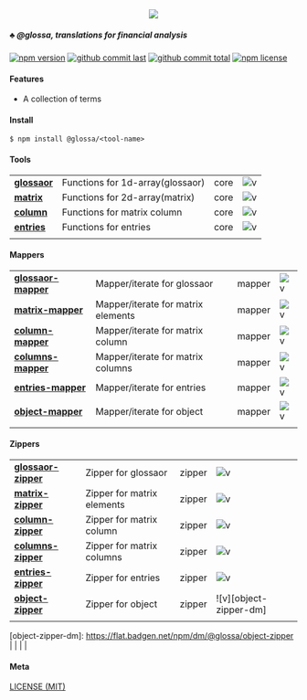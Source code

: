 <div style="text-align:center">
	<img src="media/logo.default.png" />
</div>

##### :clubs: @glossa, translations for financial analysis

[![npm version][badge-npm-version]][url-npm]
[![github commit last][badge-github-last-commit]][url-github]
[![github commit total][badge-github-commit-count]][url-github]
[![npm license][badge-npm-license]][url-npm]

[//]: <> (Shields)
[badge-npm-version]: https://flat.badgen.net/npm/v/@glossa/glossaor
[badge-npm-license]: https://flat.badgen.net/npm/license/@glossa/glossaor
[badge-github-last-commit]: https://flat.badgen.net/github/last-commit/hoyeungw/glossa
[badge-github-commit-count]: https://flat.badgen.net/github/commits/hoyeungw/glossa

[//]: <> (Link)
[url-github]: https://github.com/hoyeungw/glossa
[url-npm]: https://npmjs.org/package/@glossa/glossaor

#### Features
- A collection of terms

#### Install

```console
$ npm install @glossa/<tool-name>
```

#### Tools
|                                                            |                                    |            |                       |
| ---------------------------------------------------------- | ---------------------------------- | ---------- |---------------------- |
| [**glossaor**](packages/pkg-core/glossaor)                     | Functions for 1d-array(glossaor)     | core       |![v][glossaor-dm]        |
| [**matrix**](packages/pkg-core/matrix)                     | Functions for 2d-array(matrix)     | core       |![v][matrix-dm]        |
| [**column**](packages/pkg-core/column)                     | Functions for matrix column        | core       |![v][column-dm]        |
| [**entries**](packages/pkg-core/entries)                   | Functions for entries              | core       |![v][entries-dm]       |
|                                                            |                                    |            |                       |

[//]: <> (Local routes)
[glossaor-dm]: https://flat.badgen.net/npm/dm/@glossa/glossaor
[matrix-dm]: https://flat.badgen.net/npm/dm/@glossa/matrix
[column-dm]: https://flat.badgen.net/npm/dm/@glossa/column
[entries-dm]: https://flat.badgen.net/npm/dm/@glossa/entries

#### Mappers
|                                                            |                                    |            |                       |
| ---------------------------------------------------------- | ---------------------------------- | ---------- |---------------------- |
| [**glossaor-mapper**](packages/pkg-mapper/glossaor-mapper)     | Mapper/iterate for glossaor          | mapper     |![v][glossaor-mapper-dm] |
| [**matrix-mapper**](packages/pkg-mapper/matrix-mapper)     | Mapper/iterate for matrix elements | mapper     |![v][matrix-mapper-dm] |
| [**column-mapper**](packages/pkg-mapper/column-mapper)     | Mapper/iterate for matrix column   | mapper     |![v][column-mapper-dm] |
| [**columns-mapper**](packages/pkg-mapper/columns-mapper)   | Mapper/iterate for matrix columns  | mapper     |![v][columns-mapper-dm]|
| [**entries-mapper**](packages/pkg-mapper/entries-mapper)   | Mapper/iterate for entries         | mapper     |![v][entries-mapper-dm]|
| [**object-mapper**](packages/pkg-mapper/object-mapper)     | Mapper/iterate for object          | mapper     |![v][object-mapper-dm] |
|                                                            |                                    |            |                       |

[//]: <> (Local routes)
[glossaor-mapper-dm]: https://flat.badgen.net/npm/dm/@glossa/glossaor-mapper
[matrix-mapper-dm]: https://flat.badgen.net/npm/dm/@glossa/matrix-mapper
[column-mapper-dm]: https://flat.badgen.net/npm/dm/@glossa/column-mapper
[columns-mapper-dm]: https://flat.badgen.net/npm/dm/@glossa/columns-mapper
[entries-mapper-dm]: https://flat.badgen.net/npm/dm/@glossa/entries-mapper
[object-mapper-dm]: https://flat.badgen.net/npm/dm/@glossa/object-mapper

#### Zippers
|                                                            |                                    |            |                       |
| ---------------------------------------------------------- | ---------------------------------- | ---------- |---------------------- |
| [**glossaor-zipper**](packages/pkg-zipper/glossaor-zipper)     | Zipper for glossaor                  | zipper     |![v][glossaor-zipper-dm] |
| [**matrix-zipper**](packages/pkg-zipper/matrix-zipper)     | Zipper for matrix elements         | zipper     |![v][matrix-zipper-dm] |
| [**column-zipper**](packages/pkg-zipper/column-zipper)     | Zipper for matrix column           | zipper     |![v][column-zipper-dm] |
| [**columns-zipper**](packages/pkg-zipper/columns-zipper)   | Zipper for matrix columns          | zipper     |![v][columns-zipper-dm]|
| [**entries-zipper**](packages/pkg-zipper/entries-zipper)   | Zipper for entries                 | zipper     |![v][entries-zipper-dm]|
| [**object-zipper**](packages/pkg-zipper/object-zipper)     | Zipper for object                  | zipper     |![v][object-zipper-dm] |
|                                                            |                                    |            |                       |

[//]: <> (Local routes)
[glossaor-zipper-dm]: https://flat.badgen.net/npm/dm/@glossa/glossaor-zipper
[matrix-zipper-dm]: https://flat.badgen.net/npm/dm/@glossa/matrix-zipper
[column-zipper-dm]: https://flat.badgen.net/npm/dm/@glossa/column-zipper
[columns-zipper-dm]: https://flat.badgen.net/npm/dm/@glossa/columns-zipper
[entries-zipper-dm]: https://flat.badgen.net/npm/dm/@glossa/entries-zipper
[object-zipper-dm]: https://flat.badgen.net/npm/dm/@glossa/object-zipper                                              |                                    |            |                       |

[//]: <> (Local routes)
[callable-dm]: https://flat.badgen.net/npm/dm/@glossa/glossaor-mapper

#### Meta
[LICENSE (MIT)](LICENSE)
